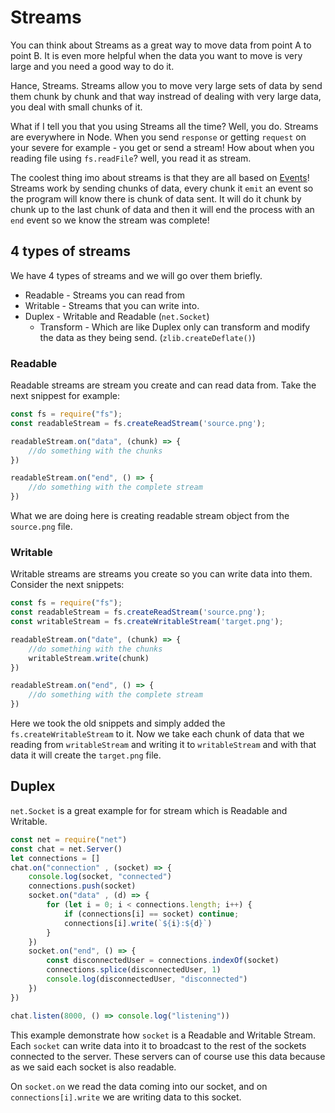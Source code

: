 # Streams
You can think about Streams as a great way to move data from point A to point B. It is even more helpful when the data you want to move is very large and you need a good way to do it. 

Hance, Streams. Streams allow you to move very large sets of data by send them chunk by chunk and that way instread of dealing with very large data, you deal with small chunks of it.

What if I tell you that you using Streams all the time? Well, you do. Streams are everywhere in Node. When you send `response` or getting `request` on your severe for example - you get or send a stream! How about when you reading file using `fs.readFile`? well, you read it as stream. 

The coolest thing imo about streams is that they are all based on [Events](/lib/Events)! Streams work by sending chunks of data, every chunk it `emit` an event so the program will know there is chunk of data sent. It will do it chunk by chunk up to the last chunk of data and then it will end the process with an `end` event so we know the stream was complete!


## 4 types of streams
We have 4 types of streams and we will go over them briefly.

* Readable - Streams you can read from 
* Writable - Streams that you can write into.  
* Duplex - Writable and Readable (`net.Socket`)
    * Transform - Which are like Duplex only can transform and modify the data as they being send. (`zlib.createDeflate()`)


### Readable
Readable streams are stream you create and can read data from. Take the next snippest for example:

```js
const fs = require("fs");
const readableStream = fs.createReadStream('source.png');

readableStream.on("data", (chunk) => {
    //do something with the chunks
})

readableStream.on("end", () => {
    //do something with the complete stream
})

```

What we are doing here is creating readable stream object from the `source.png` file.



### Writable
Writable streams are streams you create so you can write data into them. Consider the next snippets:

```js
const fs = require("fs");
const readableStream = fs.createReadStream('source.png');
const writableStream = fs.createWritableStream('target.png');

readableStream.on("date", (chunk) => {
    //do something with the chunks
    writableStream.write(chunk)
})

readableStream.on("end", () => {
    //do something with the complete stream
})

```
Here we took the old snippets and simply added the `fs.createWritableStream` to it. Now we take each chunk of data that we reading from `writableStream` and writing it to `writableStream` and with that data it will create the `target.png` file. 

## Duplex

`net.Socket` is a great example for for stream which is Readable and Writable. 

```js
const net = require("net")
const chat = net.Server()
let connections = []
chat.on("connection" , (socket) => {
    console.log(socket, "connected")
    connections.push(socket)
    socket.on("data" , (d) => {
        for (let i = 0; i < connections.length; i++) {
            if (connections[i] == socket) continue;
            connections[i].write(`${i}:${d}`)      
        }
    })
    socket.on("end", () => {
        const disconnectedUser = connections.indexOf(socket)
        connections.splice(disconnectedUser, 1)
        console.log(disconnectedUser, "disconnected")
    })
})

chat.listen(8000, () => console.log("listening"))
```

This example demonstrate how `socket` is a Readable and Writable Stream. Each  `socket` can write data into it to broadcast to the rest of the sockets connected to the server. These servers can of course use this data because as we said each socket is also readable. 

On `socket.on` we read the data coming into our socket, and on `connections[i].write` we are writing data to this socket. 